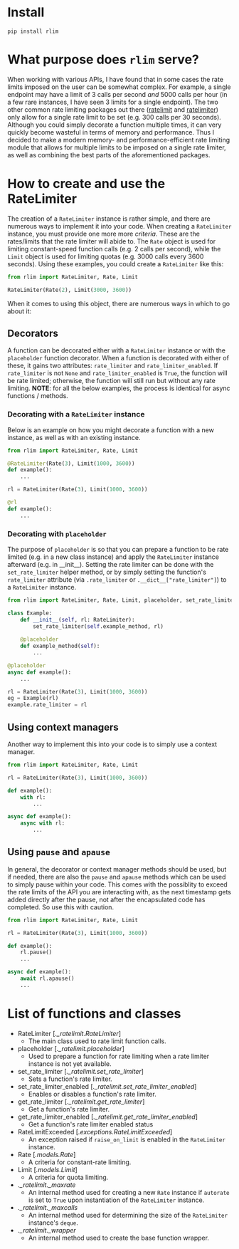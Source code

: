 # Install
`pip install rlim`

# What purpose does `rlim` serve?
When working with various APIs, I have found that in some cases the rate limits imposed on the user can be somewhat complex. For example, a single endpoint may have a limit of 3 calls per second *and* 5000 calls per hour (in a few rare instances, I have seen 3 limits for a single endpoint). The two other common rate limiting packages out there ([ratelimit](https://pypi.org/project/ratelimit/) and [ratelimiter](https://pypi.org/project/ratelimiter/)) only allow for a single rate limit to be set (e.g. 300 calls per 30 seconds). Although you could simply decorate a function multiple times, it can very quickly become wasteful in terms of memory and performance. Thus I decided to make a modern memory- and performance-efficient rate limiting module that allows for multiple limits to be imposed on a single rate limiter, as well as combining the best parts of the aforementioned packages.

# How to create and use the RateLimiter
The creation of a `RateLimiter` instance is rather simple, and there are numerous ways to implement it into your code. When creating a `RateLimiter` instance, you must provide one more more *criteria*. These are the rates/limits that the rate limiter will abide to. The `Rate` object is used for limiting constant-speed function calls (e.g. 2 calls per second), while the `Limit` object is used for limiting quotas (e.g. 3000 calls every 3600 seconds). Using these examples, you could create a `RateLimiter` like this:
```py
from rlim import RateLimiter, Rate, Limit

RateLimiter(Rate(2), Limit(3000, 3600))
```
When it comes to using this object, there are numerous ways in which to go about it:
## Decorators
A function can be decorated either with a `RateLimiter` instance or with the `placeholder` function decorator. When a function is decorated with either of these, it gains two attributes: `rate_limiter` and `rate_limiter_enabled`. If `rate_limiter` is not `None` and `rate_limiter_enabled` is `True`, the function will be rate limited; otherwise, the function will still run but without any rate limiting. **NOTE**: for all the below examples, the process is identical for async functions / methods.

### Decorating with a `RateLimiter` instance
Below is an example on how you might decorate a function with a new instance, as well as with an existing instance.
```py
from rlim import RateLimiter, Rate, Limit

@RateLimiter(Rate(3), Limit(1000, 3600))
def example():
    ...

rl = RateLimiter(Rate(3), Limit(1000, 3600))

@rl
def example():
    ...
```

### Decorating with `placeholder`
The purpose of `placeholder` is so that you can prepare a function to be rate limited (e.g. in a new class instance) and apply the `RateLimiter` instance afterward (e.g. in \_\_init\_\_). Setting the rate limiter can be done with the `set_rate_limiter` helper method, or by simply setting the function's `rate_limiter` attribute (via `.rate_limiter` or `.__dict__["rate_limiter"]`) to a `RateLimiter` instance.
```py
from rlim import RateLimiter, Rate, Limit, placeholder, set_rate_limiter

class Example:
    def __init__(self, rl: RateLimiter):
        set_rate_limiter(self.example_method, rl)
    
    @placeholder
    def example_method(self):
        ...

@placeholder
async def example():
    ...

rl = RateLimiter(Rate(3), Limit(1000, 3600))
eg = Example(rl)
example.rate_limiter = rl
```

## Using context managers
Another way to implement this into your code is to simply use a context manager.
```py
from rlim import RateLimiter, Rate, Limit

rl = RateLimiter(Rate(3), Limit(1000, 3600))

def example():
    with rl:
        ...

async def example():
    async with rl:
        ...
```

## Using `pause` and `apause`
In general, the decorator or context manager methods should be used, but if needed, there are also the `pause` and `apause` methods which can be used to simply pause within your code. This comes with the possiblity to exceed the rate limits of the API you are interacting with, as the next timestamp gets added directly after the pause, not after the encapsulated code has completed. So use this with caution.
```py
from rlim import RateLimiter, Rate, Limit

rl = RateLimiter(Rate(3), Limit(1000, 3600))

def example():
    rl.pause()
    ...

async def example():
    await rl.apause()
    ...
```

# List of functions and classes
- RateLimiter [*._ratelimit.RateLimiter*]
    - The main class used to rate limit function calls.
- placeholder [*._ratelimit.placeholder*]
    - Used to prepare a function for rate limiting when a rate limiter instance is not yet available.
- set_rate_limiter [*._ratelimit.set_rate_limiter*]
    - Sets a function's rate limiter.
- set_rate_limiter_enabled [*._ratelimit.set_rate_limiter_enabled*]
    - Enables or disables a function's rate limiter.
- get_rate_limiter [*._ratelimit.get_rate_limiter*]
    - Get a function's rate limiter.
- get_rate_limiter_enabled [*._ratelimit.get_rate_limiter_enabled*]
    - Get a function's rate limiter enabled status
- RateLimitExceeded [*.exceptions.RateLimitExceeded*]
    - An exception raised if `raise_on_limit` is enabled in the `RateLimiter` instance.
- Rate [*.models.Rate*]
    - A criteria for constant-rate limiting.
- Limit [*.models.Limit*]
    - A criteria for quota limiting.
- *._ratelimit._maxrate*
    - An internal method used for creating a new `Rate` instance if `autorate` is set to `True` upon instantiation of the `RateLimiter` instance.
- *._ratelimit._maxcalls*
    - An internal method used for determining the size of the `RateLimiter` instance's `deque`.
- *._ratelimit._wrapper*
    - An internal method used to create the base function wrapper.
